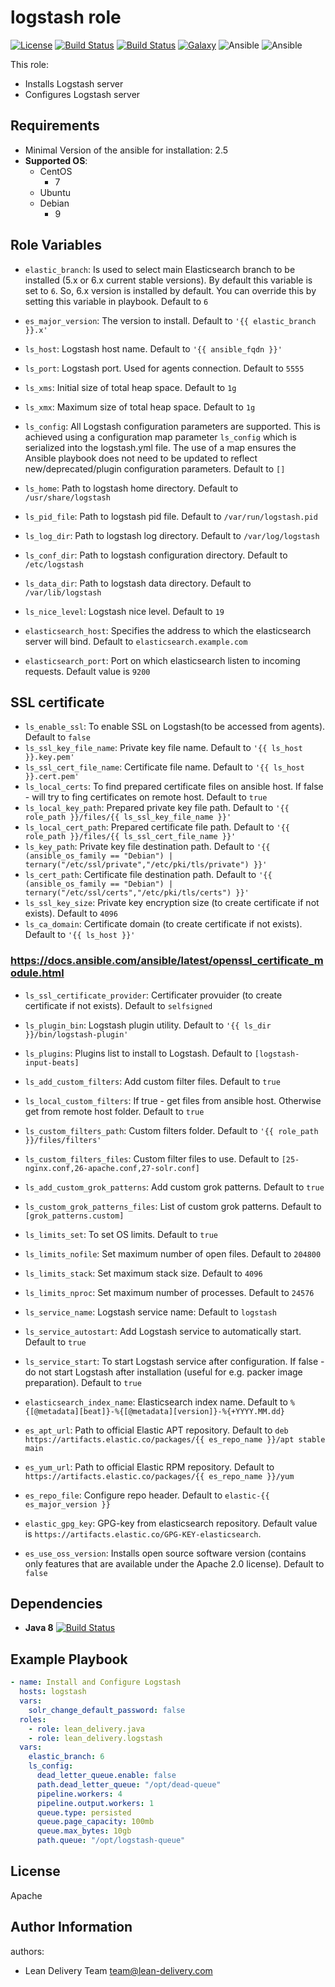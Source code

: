 logstash role
=========
[![License](https://img.shields.io/badge/license-Apache-green.svg?style=flat)](https://raw.githubusercontent.com/lean-delivery/ansible-role-logstash/master/LICENSE)
[![Build Status](https://travis-ci.org/lean-delivery/ansible-role-logstash.svg?branch=master)](https://travis-ci.org/lean-delivery/ansible-role-logstash)
[![Build Status](https://gitlab.com/lean-delivery/ansible-role-logstash/badges/master/build.svg)](https://gitlab.com/lean-delivery/ansible-role-logstash/pipelines)
[![Galaxy](https://img.shields.io/badge/galaxy-lean__delivery.logstash-blue.svg)](https://galaxy.ansible.com/lean_delivery/logstash)
![Ansible](https://img.shields.io/ansible/role/d/39169.svg)
![Ansible](https://img.shields.io/badge/dynamic/json.svg?label=min_ansible_version&url=https%3A%2F%2Fgalaxy.ansible.com%2Fapi%2Fv1%2Froles%2F39169%2F&query=$.min_ansible_version)

This role:
  - Installs Logstash server
  - Configures Logstash server

Requirements
------------

- Minimal Version of the ansible for installation: 2.5
- **Supported OS**:
  - CentOS
    - 7
  - Ubuntu
  - Debian
    - 9

Role Variables
--------------

- `elastic_branch`:
 Is used to select main Elasticsearch branch to be installed (5.x or 6.x current stable versions). By default this variable is set to `6`. So, 6.x version is installed by default. You can override this by setting this variable in playbook. Default to `6`
- `es_major_version`:
The version to install. Default to `'{{ elastic_branch }}.x'`

- `ls_host`:
Logstash host name. Default to `'{{ ansible_fqdn }}'`
- `ls_port`:
Logstash port. Used for agents connection. Default to `5555`
- `ls_xms`:
Initial size of total heap space. Default to `1g`
- `ls_xmx`:
Maximum size of total heap space. Default to `1g`

- `ls_config`:
All Logstash configuration parameters are supported. This is achieved using a configuration map parameter `ls_config` which is serialized into the logstash.yml file.
The use of a map ensures the Ansible playbook does not need to be updated to reflect new/deprecated/plugin configuration parameters. Default to `[]`
- `ls_home`:
Path to logstash home directory. Default to `/usr/share/logstash`
- `ls_pid_file`:
Path to logstash pid file. Default to `/var/run/logstash.pid`
- `ls_log_dir`:
Path to logstash log directory. Default to `/var/log/logstash`
- `ls_conf_dir`:
Path to logstash configuration directory. Default to `/etc/logstash`
- `ls_data_dir`:
Path to logstash data directory. Default to `/var/lib/logstash`
- `ls_nice_level`:
Logstash nice level. Default to `19`

- `elasticsearch_host`:
Specifies the address to which the elasticsearch server will bind. Default to `elasticsearch.example.com`
- `elasticsearch_port`:
Port on which elasticsearch listen to incoming requests. Default value is `9200`

## SSL certificate
- `ls_enable_ssl`:
To enable SSL on Logstash(to be accessed from agents). Default to `false`
- `ls_ssl_key_file_name`:
Private key file name. Default to `'{{ ls_host }}.key.pem'`
- `ls_ssl_cert_file_name`:
Certificate file name. Default to `'{{ ls_host }}.cert.pem'`
- `ls_local_certs`:
To find prepared certificate files on ansible host. If false - will try to fing certificates on remote host. Default to `true`
- `ls_local_key_path`:
Prepared private key file path. Default to `'{{ role_path }}/files/{{ ls_ssl_key_file_name }}'`
- `ls_local_cert_path`:
Prepared certificate file path. Default to `'{{ role_path }}/files/{{ ls_ssl_cert_file_name }}'`
- `ls_key_path`:
Private key file destination path. Default to `'{{ (ansible_os_family == "Debian") | ternary("/etc/ssl/private","/etc/pki/tls/private") }}'`
- `ls_cert_path`:
Certificate file destination path. Default to `'{{ (ansible_os_family == "Debian") | ternary("/etc/ssl/certs","/etc/pki/tls/certs") }}'`
- `ls_ssl_key_size`:
Private key encryption size (to create certificate if not exists). Default to `4096`
- `ls_ca_domain`:
  Certificate domain (to create certificate if not exists). Default to `'{{ ls_host }}'`
### https://docs.ansible.com/ansible/latest/openssl_certificate_module.html
- `ls_ssl_certificate_provider`:
Certificater provuider (to create certificate if not exists). Default to `selfsigned`

- `ls_plugin_bin`:
Logstash plugin utility. Default to `'{{ ls_dir }}/bin/logstash-plugin'`
- `ls_plugins`:
Plugins list to install to Logstash. Default to `[logstash-input-beats]`

- `ls_add_custom_filters`:
Add custom filter files. Default to `true`
- `ls_local_custom_filters`:
If true - get files from ansible host. Otherwise get from remote host folder. Default to `true`
- `ls_custom_filters_path`:
Custom filters folder. Default to `'{{ role_path }}/files/filters'`
- `ls_custom_filters_files`:
Custom filter files to use. Default to `[25-nginx.conf,26-apache.conf,27-solr.conf]`

- `ls_add_custom_grok_patterns`:
Add custom grok patterns. Default to `true`
- `ls_custom_grok_patterns_files`:
List of custom grok patterns. Default to `[grok_patterns.custom]`

- `ls_limits_set`:
To set OS limits. Default to `true`
- `ls_limits_nofile`:
Set maximum number of open files. Default to `204800`
- `ls_limits_stack`:
Set maximum stack size. Default to `4096`
- `ls_limits_nproc`:
Set maximum number of processes. Default to `24576`

- `ls_service_name`:
Logstash service name: Default to `logstash`
- `ls_service_autostart`:
Add Logstash service to automatically start. Default to `true`
- `ls_service_start`:
To start Logstash service after configuration. If false - do not start Logstash after installation (useful for e.g. packer image preparation). Default to `true`

- `elasticsearch_index_name`:
Elasticsearch index name. Default to `%{[@metadata][beat]}-%{[@metadata][version]}-%{+YYYY.MM.dd}`

- `es_apt_url`:
Path to official Elastic APT repository. Default to `deb https://artifacts.elastic.co/packages/{{ es_repo_name }}/apt stable main`
- `es_yum_url`:
Path to official Elastic RPM repository. Default to `https://artifacts.elastic.co/packages/{{ es_repo_name }}/yum`
- `es_repo_file`:
Configure repo header. Default to `elastic-{{ es_major_version }}`
- `elastic_gpg_key`:
GPG-key from elasticsearch repository. Default value is `https://artifacts.elastic.co/GPG-KEY-elasticsearch`.
- `es_use_oss_version`:
Installs open source software version (contains only features that are available under the Apache 2.0 license). Default to `false`

Dependencies
------------

- **Java 8** [![Build Status](https://travis-ci.org/lean-delivery/ansible-role-java.svg?branch=master)](https://travis-ci.org/lean-delivery/ansible-role-java)

Example Playbook
----------------

```yml
- name: Install and Configure Logstash
  hosts: logstash
  vars:
    solr_change_default_password: false
  roles:
    - role: lean_delivery.java
    - role: lean_delivery.logstash
  vars:
    elastic_branch: 6
    ls_config:
      dead_letter_queue.enable: false
      path.dead_letter_queue: "/opt/dead-queue"
      pipeline.workers: 4
      pipeline.output.workers: 1
      queue.type: persisted
      queue.page_capacity: 100mb
      queue.max_bytes: 10gb
      path.queue: "/opt/logstash-queue"
```

License
-------
Apache

Author Information
------------------

authors:
  - Lean Delivery Team <team@lean-delivery.com>
